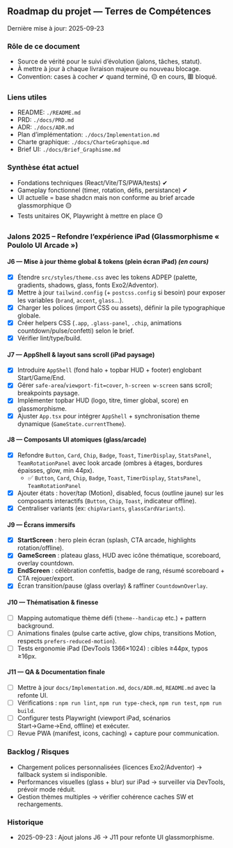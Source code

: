 ## Roadmap du projet — Terres de Compétences

Dernière mise à jour: 2025-09-23

### Rôle de ce document

- Source de vérité pour le suivi d’évolution (jalons, tâches, statut).
- À mettre à jour à chaque livraison majeure ou nouveau blocage.
- Convention: cases à cocher ✔ quand terminé, 🟡 en cours, 🟥 bloqué.

### Liens utiles

- README: `./README.md`
- PRD: `./docs/PRD.md`
- ADR: `./docs/ADR.md`
- Plan d’implémentation: `./docs/Implementation.md`
- Charte graphique: `./docs/CharteGraphique.md`
- Brief UI: `./docs/Brief_Graphisme.md`

### Synthèse état actuel

- Fondations techniques (React/Vite/TS/PWA/tests) ✔
- Gameplay fonctionnel (timer, rotation, défis, persistance) ✔
- UI actuelle = base shadcn mais non conforme au brief arcade glassmorphique 🟡
- Tests unitaires OK, Playwright à mettre en place 🟡

### Jalons 2025 – Refondre l’expérience iPad (Glassmorphisme « Poulolo UI Arcade »)

#### J6 — Mise à jour thème global & tokens (plein écran iPad) _(en cours)_

- [x] Étendre `src/styles/theme.css` avec les tokens ADPEP (palette, gradients, shadows, glass, fonts Exo2/Adventor).
- [x] Mettre à jour `tailwind.config` (+ `postcss.config` si besoin) pour exposer les variables (`brand`, `accent`, `glass`...).
- [x] Charger les polices (import CSS ou assets), définir la pile typographique globale.
- [x] Créer helpers CSS (`.app`, `.glass-panel`, `.chip`, animations countdown/pulse/confetti) selon le brief.
- [x] Vérifier lint/type/build.

#### J7 — AppShell & layout sans scroll (iPad paysage)

- [x] Introduire `AppShell` (fond halo + topbar HUD + footer) englobant Start/Game/End.
- [x] Gérer `safe-area`/`viewport-fit=cover`, `h-screen w-screen` sans scroll; breakpoints paysage.
- [x] Implémenter topbar HUD (logo, titre, timer global, score) en glassmorphisme.
- [x] Ajuster `App.tsx` pour intégrer `AppShell` + synchronisation theme dynamique (`GameState.currentTheme`).

#### J8 — Composants UI atomiques (glass/arcade)

- [x] Refondre `Button`, `Card`, `Chip`, `Badge`, `Toast`, `TimerDisplay`, `StatsPanel`, `TeamRotationPanel` avec look arcade (ombres à étages, bordures épaisses, glow, min 44px).
  - ✅ `Button`, `Card`, `Chip`, `Badge`, `Toast`, `TimerDisplay`, `StatsPanel`, `TeamRotationPanel`
- [x] Ajouter états : hover/tap (Motion), disabled, focus (outline jaune) sur les composants interactifs (`Button`, `Chip`, `Toast`, indicateur offline).
- [x] Centraliser variants (ex: `chipVariants`, `glassCardVariants`).

#### J9 — Écrans immersifs

- [x] **StartScreen** : hero plein écran (splash, CTA arcade, highlights rotation/offline).
- [x] **GameScreen** : plateau glass, HUD avec icône thématique, scoreboard, overlay countdown.
- [x] **EndScreen** : célébration confettis, badge de rang, résumé scoreboard + CTA rejouer/export.
- [x] Écran transition/pause (glass overlay) & raffiner `CountdownOverlay`.

#### J10 — Thématisation & finesse

- [ ] Mapping automatique thème défi (`theme--handicap` etc.) + pattern background.
- [ ] Animations finales (pulse carte active, glow chips, transitions Motion, respects `prefers-reduced-motion`).
- [ ] Tests ergonomie iPad (DevTools 1366×1024) : cibles ≥44px, typos ≥16px.

#### J11 — QA & Documentation finale

- [ ] Mettre à jour `docs/Implementation.md`, `docs/ADR.md`, `README.md` avec la refonte UI.
- [ ] Vérifications : `npm run lint`, `npm run type-check`, `npm run test`, `npm run build`.
- [ ] Configurer tests Playwright (viewport iPad, scénarios Start→Game→End, offline) et exécuter.
- [ ] Revue PWA (manifest, icons, caching) + capture pour communication.

### Backlog / Risques

- Chargement polices personnalisées (licences Exo2/Adventor) → fallback system si indisponible.
- Performances visuelles (glass + blur) sur iPad → surveiller via DevTools, prévoir mode réduit.
- Gestion thèmes multiples → vérifier cohérence caches SW et rechargements.

### Historique

- 2025-09-23 : Ajout jalons J6 → J11 pour refonte UI glassmorphisme.
